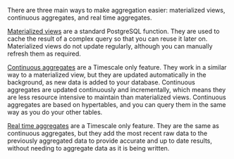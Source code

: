 There are three main ways to make aggregation easier: materialized views,
continuous aggregates, and real time aggregates.

[Materialized views][pg-materialized views] are a standard PostgreSQL function.
They are used to cache the result of a complex query so that you can reuse it
later on. Materialized views do not update regularly, although you can manually
refresh them as required.

[Continuous aggregates][about-caggs] are a Timescale only feature. They work in
a similar way to a materialized view, but they are updated automatically in the
background, as new data is added to your database. Continuous aggregates are
updated continuously and incrementally, which means they are less resource
intensive to maintain than materialized views. Continuous aggregates are based
on hypertables, and you can query them in the same way as you do your other
tables.

[Real time aggregates][real-time-aggs] are a Timescale only feature. They are
the same as continuous aggregates, but they add the most recent raw data to the
previously aggregated data to provide accurate and up to date results, without
needing to aggregate data as it is being written.

[pg-materialized views]: https://www.postgresql.org/docs/current/rules-materializedviews.html
[about-caggs]: /use-timescale/:currentVersion:/continuous-aggregates/about-continuous-aggregates/
[real-time-aggs]: /use-timescale/:currentVersion:/continuous-aggregates/real-time-aggregates/
